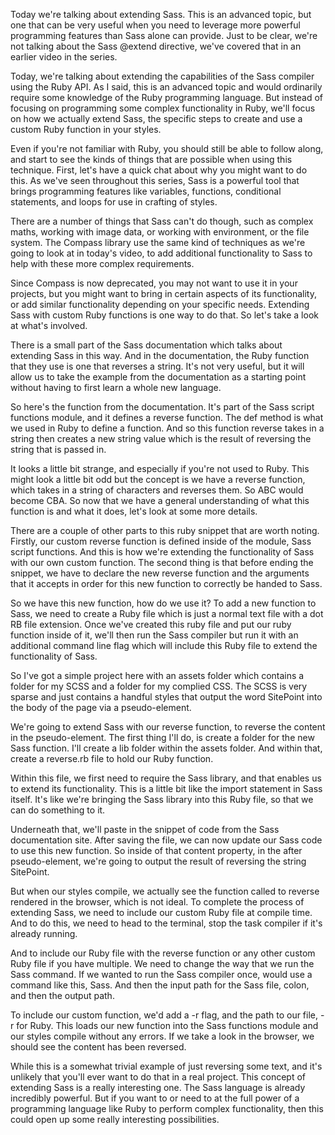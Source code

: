 Today we're talking about extending Sass. This is an advanced topic, but one that can be very useful when you need to leverage more powerful programming features than Sass alone can provide. Just to be clear, we're not talking about the Sass @extend directive, we've covered that in an earlier video in the series.

Today, we're talking about extending the capabilities of the Sass compiler using the Ruby API. As I said, this is an advanced topic and would ordinarily require some knowledge of the Ruby programming language. But instead of focusing on programming some complex functionality in Ruby, we'll focus on how we actually extend Sass, the specific steps to create and use a custom Ruby function in your styles.

Even if you're not familiar with Ruby, you should still be able to follow along, and start to see the kinds of things that are possible when using this technique. First, let's have a quick chat about why you might want to do this. As we've seen throughout this series, Sass is a powerful tool that brings programming features like variables, functions, conditional statements, and loops for use in crafting of styles.

There are a number of things that Sass can't do though, such as complex maths, working with image data, or working with environment, or the file system. The Compass library use the same kind of techniques as we're going to look at in today's video, to add additional functionality to Sass to help with these more complex requirements.

Since Compass is now deprecated, you may not want to use it in your projects, but you might want to bring in certain aspects of its functionality, or add similar functionality depending on your specific needs. Extending Sass with custom Ruby functions is one way to do that. So let's take a look at what's involved.

There is a small part of the Sass documentation which talks about extending Sass in this way. And in the documentation, the Ruby function that they use is one that reverses a string. It's not very useful, but it will allow us to take the example from the documentation as a starting point without having to first learn a whole new language.

So here's the function from the documentation. It's part of the Sass script functions module, and it defines a reverse function. The def method is what we used in Ruby to define a function. And so this function reverse takes in a string then creates a new string value which is the result of reversing the string that is passed in.

It looks a little bit strange, and especially if you're not used to Ruby. This might look a little bit odd but the concept is we have a reverse function, which takes in a string of characters and reverses them. So ABC would become CBA. So now that we have a general understanding of what this function is and what it does, let's look at some more details.

There are a couple of other parts to this ruby snippet that are worth noting. Firstly, our custom reverse function is defined inside of the module, Sass script functions. And this is how we're extending the functionality of Sass with our own custom function. The second thing is that before ending the snippet, we have to declare the new reverse function and the arguments that it accepts in order for this new function to correctly be handed to Sass.

So we have this new function, how do we use it? To add a new function to Sass, we need to create a Ruby file which is just a normal text file with a dot RB file extension. Once we've created this ruby file and put our ruby function inside of it, we'll then run the Sass compiler but run it with an additional command line flag which will include this Ruby file to extend the functionality of Sass.

So I've got a simple project here with an assets folder which contains a folder for my SCSS and a folder for my complied CSS. The SCSS is very sparse and just contains a handful styles that output the word SitePoint into the body of the page via a pseudo-element.

We're going to extend Sass with our reverse function, to reverse the content in the pseudo-element. The first thing I'll do, is create a folder for the new Sass function. I'll create a lib folder within the assets folder. And within that, create a reverse.rb file to hold our Ruby function.

Within this file, we first need to require the Sass library, and that enables us to extend its functionality. This is a little bit like the import statement in Sass itself. It's like we're bringing the Sass library into this Ruby file, so that we can do something to it.

Underneath that, we'll paste in the snippet of code from the Sass documentation site. After saving the file, we can now update our Sass code to use this new function. So inside of that content property, in the after pseudo-element, we're going to output the result of reversing the string SitePoint.

But when our styles compile, we actually see the function called to reverse rendered in the browser, which is not ideal. To complete the process of extending Sass, we need to include our custom Ruby file at compile time. And to do this, we need to head to the terminal, stop the task compiler if it's already running.

And to include our Ruby file with the reverse function or any other custom Ruby file if you have multiple. We need to change the way that we run the Sass command. If we wanted to run the Sass compiler once, would use a command like this, Sass. And then the input path for the Sass file, colon, and then the output path.

To include our custom function, we'd add a -r flag, and the path to our file, -r for Ruby. This loads our new function into the Sass functions module and our styles compile without any errors. If we take a look in the browser, we should see the content has been reversed.

While this is a somewhat trivial example of just reversing some text, and it's unlikely that you'll ever want to do that in a real project. This concept of extending Sass is a really interesting one. The Sass language is already incredibly powerful. But if you want to or need to at the full power of a programming language like Ruby to perform complex functionality, then this could open up some really interesting possibilities.

